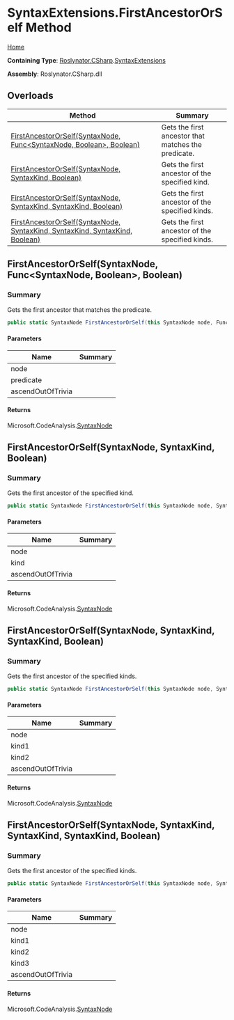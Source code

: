 # SyntaxExtensions\.FirstAncestorOrSelf Method

[Home](../../../../README.md)

**Containing Type**: [Roslynator.CSharp](../../README.md)\.[SyntaxExtensions](../README.md)

**Assembly**: Roslynator\.CSharp\.dll

## Overloads

| Method | Summary |
| ------ | ------- |
| [FirstAncestorOrSelf(SyntaxNode, Func\<SyntaxNode, Boolean>, Boolean)](#Roslynator_CSharp_SyntaxExtensions_FirstAncestorOrSelf_Microsoft_CodeAnalysis_SyntaxNode_System_Func_Microsoft_CodeAnalysis_SyntaxNode_System_Boolean__System_Boolean_) | Gets the first ancestor that matches the predicate\. |
| [FirstAncestorOrSelf(SyntaxNode, SyntaxKind, Boolean)](#Roslynator_CSharp_SyntaxExtensions_FirstAncestorOrSelf_Microsoft_CodeAnalysis_SyntaxNode_Microsoft_CodeAnalysis_CSharp_SyntaxKind_System_Boolean_) | Gets the first ancestor of the specified kind\. |
| [FirstAncestorOrSelf(SyntaxNode, SyntaxKind, SyntaxKind, Boolean)](#Roslynator_CSharp_SyntaxExtensions_FirstAncestorOrSelf_Microsoft_CodeAnalysis_SyntaxNode_Microsoft_CodeAnalysis_CSharp_SyntaxKind_Microsoft_CodeAnalysis_CSharp_SyntaxKind_System_Boolean_) | Gets the first ancestor of the specified kinds\. |
| [FirstAncestorOrSelf(SyntaxNode, SyntaxKind, SyntaxKind, SyntaxKind, Boolean)](#Roslynator_CSharp_SyntaxExtensions_FirstAncestorOrSelf_Microsoft_CodeAnalysis_SyntaxNode_Microsoft_CodeAnalysis_CSharp_SyntaxKind_Microsoft_CodeAnalysis_CSharp_SyntaxKind_Microsoft_CodeAnalysis_CSharp_SyntaxKind_System_Boolean_) | Gets the first ancestor of the specified kinds\. |

## FirstAncestorOrSelf\(SyntaxNode, Func\<SyntaxNode, Boolean>, Boolean\)<a name="Roslynator_CSharp_SyntaxExtensions_FirstAncestorOrSelf_Microsoft_CodeAnalysis_SyntaxNode_System_Func_Microsoft_CodeAnalysis_SyntaxNode_System_Boolean__System_Boolean_"></a>

### Summary

Gets the first ancestor that matches the predicate\.

```csharp
public static SyntaxNode FirstAncestorOrSelf(this SyntaxNode node, Func<SyntaxNode, bool> predicate, bool ascendOutOfTrivia = true)
```

#### Parameters

| Name | Summary |
| ---- | ------- |
| node | |
| predicate | |
| ascendOutOfTrivia | |

#### Returns

Microsoft\.CodeAnalysis\.[SyntaxNode](https://docs.microsoft.com/en-us/dotnet/api/microsoft.codeanalysis.syntaxnode)

## FirstAncestorOrSelf\(SyntaxNode, SyntaxKind, Boolean\)<a name="Roslynator_CSharp_SyntaxExtensions_FirstAncestorOrSelf_Microsoft_CodeAnalysis_SyntaxNode_Microsoft_CodeAnalysis_CSharp_SyntaxKind_System_Boolean_"></a>

### Summary

Gets the first ancestor of the specified kind\.

```csharp
public static SyntaxNode FirstAncestorOrSelf(this SyntaxNode node, SyntaxKind kind, bool ascendOutOfTrivia = true)
```

#### Parameters

| Name | Summary |
| ---- | ------- |
| node | |
| kind | |
| ascendOutOfTrivia | |

#### Returns

Microsoft\.CodeAnalysis\.[SyntaxNode](https://docs.microsoft.com/en-us/dotnet/api/microsoft.codeanalysis.syntaxnode)

## FirstAncestorOrSelf\(SyntaxNode, SyntaxKind, SyntaxKind, Boolean\)<a name="Roslynator_CSharp_SyntaxExtensions_FirstAncestorOrSelf_Microsoft_CodeAnalysis_SyntaxNode_Microsoft_CodeAnalysis_CSharp_SyntaxKind_Microsoft_CodeAnalysis_CSharp_SyntaxKind_System_Boolean_"></a>

### Summary

Gets the first ancestor of the specified kinds\.

```csharp
public static SyntaxNode FirstAncestorOrSelf(this SyntaxNode node, SyntaxKind kind1, SyntaxKind kind2, bool ascendOutOfTrivia = true)
```

#### Parameters

| Name | Summary |
| ---- | ------- |
| node | |
| kind1 | |
| kind2 | |
| ascendOutOfTrivia | |

#### Returns

Microsoft\.CodeAnalysis\.[SyntaxNode](https://docs.microsoft.com/en-us/dotnet/api/microsoft.codeanalysis.syntaxnode)

## FirstAncestorOrSelf\(SyntaxNode, SyntaxKind, SyntaxKind, SyntaxKind, Boolean\)<a name="Roslynator_CSharp_SyntaxExtensions_FirstAncestorOrSelf_Microsoft_CodeAnalysis_SyntaxNode_Microsoft_CodeAnalysis_CSharp_SyntaxKind_Microsoft_CodeAnalysis_CSharp_SyntaxKind_Microsoft_CodeAnalysis_CSharp_SyntaxKind_System_Boolean_"></a>

### Summary

Gets the first ancestor of the specified kinds\.

```csharp
public static SyntaxNode FirstAncestorOrSelf(this SyntaxNode node, SyntaxKind kind1, SyntaxKind kind2, SyntaxKind kind3, bool ascendOutOfTrivia = true)
```

#### Parameters

| Name | Summary |
| ---- | ------- |
| node | |
| kind1 | |
| kind2 | |
| kind3 | |
| ascendOutOfTrivia | |

#### Returns

Microsoft\.CodeAnalysis\.[SyntaxNode](https://docs.microsoft.com/en-us/dotnet/api/microsoft.codeanalysis.syntaxnode)

